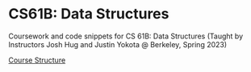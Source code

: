 # CS61B: Data Structures
Coursework and code snippets for CS 61B: Data Structures (Taught by Instructors Josh Hug and Justin Yokota @ Berkeley, Spring 2023)

[Course Structure](https://sp23.datastructur.es/)
